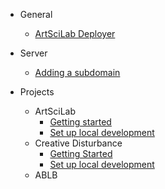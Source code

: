 - General
  - [ArtSciLab Deployer](deployer.md)

- Server
  - [Adding a subdomain](/server/addSubdomain.md)

- Projects
  - ArtSciLab
    - [Getting started](/projects/artscilab/)
    - [Set up local development](/projects/artscilab/localDevelopment.md)
  - Creative Disturbance
    - [Getting Started](/projects/cd/)
    - [Set up local development](/projects/cd/localDevelopment.md)
  - ABLB

